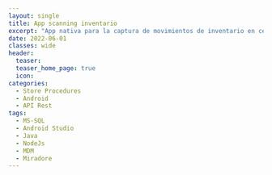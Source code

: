 ```yaml
---
layout: single
title: App scanning inventario
excerpt: "App nativa para la captura de movimientos de inventario en centro de distribución controlando entradas, salidas, lotes de inventario."
date: 2022-06-01
classes: wide
header:
  teaser: 
  teaser_home_page: true
  icon: 
categories:
  - Store Procedures
  - Android
  - API Rest
tags:  
  - MS-SQL
  - Android Studio
  - Java
  - NodeJs
  - MDM
  - Miradore
---
```


